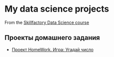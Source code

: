 # My data science projects
From the [Skillfactory Data Science course](https://skillfactory.ru/data-scientist)

## Проекты домашнего задания
* [Проект HomeWork. Игра: Угадай число](https://github.com/Fedgun/IDE/blob/main/project_0)